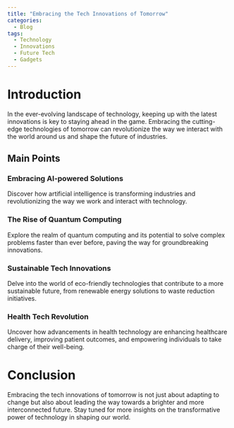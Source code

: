 ```yaml
---
title: "Embracing the Tech Innovations of Tomorrow"
categories:
  - Blog
tags:
  - Technology
  - Innovations
  - Future Tech
  - Gadgets
---
```


# Introduction
In the ever-evolving landscape of technology, keeping up with the latest innovations is key to staying ahead in the game. Embracing the cutting-edge technologies of tomorrow can revolutionize the way we interact with the world around us and shape the future of industries.

## Main Points
### Embracing AI-powered Solutions
Discover how artificial intelligence is transforming industries and revolutionizing the way we work and interact with technology.

### The Rise of Quantum Computing
Explore the realm of quantum computing and its potential to solve complex problems faster than ever before, paving the way for groundbreaking innovations.

### Sustainable Tech Innovations
Delve into the world of eco-friendly technologies that contribute to a more sustainable future, from renewable energy solutions to waste reduction initiatives.

### Health Tech Revolution
Uncover how advancements in health technology are enhancing healthcare delivery, improving patient outcomes, and empowering individuals to take charge of their well-being.

# Conclusion
Embracing the tech innovations of tomorrow is not just about adapting to change but also about leading the way towards a brighter and more interconnected future. Stay tuned for more insights on the transformative power of technology in shaping our world.